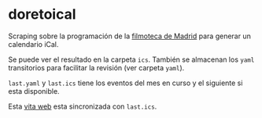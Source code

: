 # doretoical
Scraping sobre la programación de la [filmoteca de Madrid](http://www.mecd.gob.es/cultura-mecd/areas-cultura/cine/mc/fe/cine-dore/programacion.html) para generar un calendario iCal.

Se puede ver el resultado en la carpeta `ics`. También se almacenan los `yaml` transitorios para facilitar la revisión (ver carpeta `yaml`).

`last.yaml` y `last.ics` tiene los eventos del mes en curso y el siguiente si esta disponible.

Esta [vita web](https://calendar.google.com/calendar/embed?src=h7o31k23jpu0622leh8pgedrjmupbcq2%40import.calendar.google.com&ctz=Europe/Madrid) esta sincronizada con `last.ics`.
